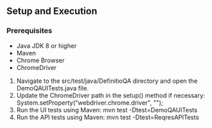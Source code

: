 ## Setup and Execution

### Prerequisites
- Java JDK 8 or higher
- Maven
- Chrome Browser
- ChromeDriver

1. Navigate to the src/test/java/DefinitioQA directory and open the DemoQAUITests.java file.
2. Update the ChromeDriver path in the setup() method if necessary:
	System.setProperty("webdriver.chrome.driver", "<path-to-chromedriver>");
3. Run the UI tests using Maven:
	mvn test -Dtest=DemoQAUITests
4. Run the API tests using Maven:
	mvn test -Dtest=ReqresAPITests
